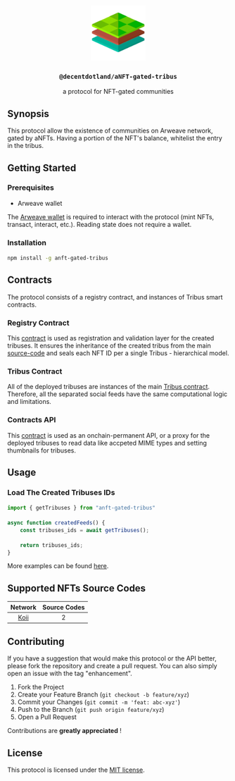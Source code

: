 
<p align="center">
  <a href="https://decent.land">
    <img src="./src/img/logo25.png" height="124">
  </a>
  <h3 align="center"><code>@decentdotland/aNFT-gated-tribus</code></h3>
  <p align="center">a protocol for NFT-gated communities</p>
</p>


## Synopsis
This protocol allow the existence of communities on Arweave network, gated by aNFTs. Having a portion of the NFT's balance, whitelist the entry in the tribus.

## Getting Started

### Prerequisites

- Arweave wallet

The [Arweave wallet](https://arconnect.io) is required to interact with the protocol (mint NFTs, transact, interact, etc.). Reading state does not require a wallet.

### Installation

```sh
npm install -g anft-gated-tribus

```

## Contracts
The protocol consists of a registry contract, and instances of Tribus smart contracts.

### Registry Contract
This [contract](./protocol-contracts/registry) is used as registration and validation layer for the created tribuses. It ensures the inheritance of the created tribus from the main [source-code](./protocol-contracts/tribus/tribus.js) and seals each NFT ID per a single Tribus - hierarchical model.

### Tribus Contract
All of the deployed tribuses are instances of the main [Tribus contract](./protocol-contracts/tribus). Therefore, all the separated social feeds have the same computational logic and limitations.

### Contracts API
This [contract](./protocol-contracts/contracts-api) is used as an onchain-permanent API, or a proxy for the deployed tribuses to read data like accpeted MIME types and setting thumbnails for tribuses.

## Usage

### Load The Created Tribuses IDs

```js
import { getTribuses } from "anft-gated-tribus"

async function createdFeeds() {
	const tribuses_ids = await getTribuses();

	return tribuses_ids;
}

```

More examples can be found [here](./docs/examples).

## Supported NFTs Source Codes
| Network   |  Source Codes  | 
| :-----------: | :-----------: | 
| [Koii](https://koi.rocks/)    | 2             |

## Contributing

If you have a suggestion that would make this protocol or the API better, please fork the repository and create a pull request. You can also simply open an issue with the tag "enhancement".

1. Fork the Project
2. Create your Feature Branch (`git checkout -b feature/xyz`)
3. Commit your Changes (`git commit -m 'feat: abc-xyz'`)
4. Push to the Branch (`git push origin feature/xyz`)
5. Open a Pull Request

Contributions are **greatly appreciated** !
## License
This protocol is licensed under the [MIT license](./LICENSE).
